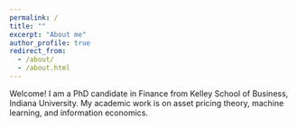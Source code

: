 ```yaml
---
permalink: /
title: ""
excerpt: "About me"
author_profile: true
redirect_from: 
  - /about/
  - /about.html
---
```


Welcome! I am a PhD candidate in Finance from Kelley School of Business, Indiana University. My academic work is on asset pricing theory, machine learning, and information economics. 

                 
                 
             
                 ​
                 

                 
                 